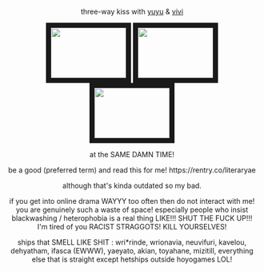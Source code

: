 <p align="center">
three-way kiss with <a href="https://github.com/aquilayuna" target="_blank">yuyu</a> & <a href="https://github.com/clorrinde" target="_blank">vivi</a>
<p align="center">
<img src="https://files.catbox.moe/o4u4t3.png?ex=682d320e&is=682be08e&hm=eba4193852711998e60fcf616d83651ef917b85502d56b83e37931c7a90db591&=&format=webp&quality=lossless" border="10"width="150" height="100" /> <img src="https://files.catbox.moe/6qb36a.png?ex=682d320e&is=682be08e&hm=eba4193852711998e60fcf616d83651ef917b85502d56b83e37931c7a90db591&=&format=webp&quality=lossless" border="10" width="150" height="100" /> <img src="https://files.catbox.moe/hon4xc.png?ex=682d320e&is=682be08e&hm=eba4193852711998e60fcf616d83651ef917b85502d56b83e37931c7a90db591&=&format=webp&quality=lossless" border="10" width="150" height="100" />
<p align="center">
at the SAME DAMN TIME!
<p align="center">
be a good (preferred term) and read this for me! https://rentry.co/literaryae
<p align="center">
although that's kinda outdated so my bad.
<p align="center">
if you get into online drama WAYYY too often then do not interact with me! you are genuinely such a waste of space! especially people who insist blackwashing / heterophobia is a real thing LIKE!!! SHUT THE FUCK UP!!! I'm tired of you RACIST STRAGGOTS! KILL YOURSELVES! 
<p align="center">
ships that SMELL LIKE SHIT : wri*rinde, wrionavia, neuvifuri, kavelou, dehyatham, ifasca (EWWW), yaeyato, akian, toyahane, mizitill, everything else that is straight except hetships outside hoyogames LOL!
